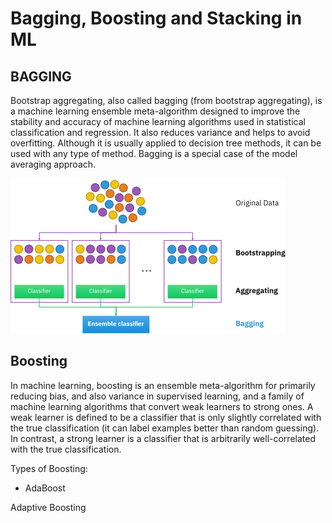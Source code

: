 # Bagging, Boosting and Stacking in ML


<h2>BAGGING</h2>

Bootstrap aggregating, also called bagging (from bootstrap aggregating), is a machine learning ensemble meta-algorithm designed to improve the stability and accuracy of machine learning algorithms used in statistical classification and regression. It also reduces variance and helps to avoid overfitting. Although it is usually applied to decision tree methods, it can be used with any type of method. Bagging is a special case of the model averaging approach.

![](visuals/440px-Ensemble_Bagging.svg.png)


<h2>Boosting</h2>

In machine learning, boosting is an ensemble meta-algorithm for primarily reducing bias, and also variance in supervised learning, and a family of machine learning algorithms that convert weak learners to strong ones. A weak learner is defined to be a classifier that is only slightly correlated with the true classification (it can label examples better than random guessing). In contrast, a strong learner is a classifier that is arbitrarily well-correlated with the true classification.

Types of Boosting:


* AdaBoost

Adaptive Boosting
